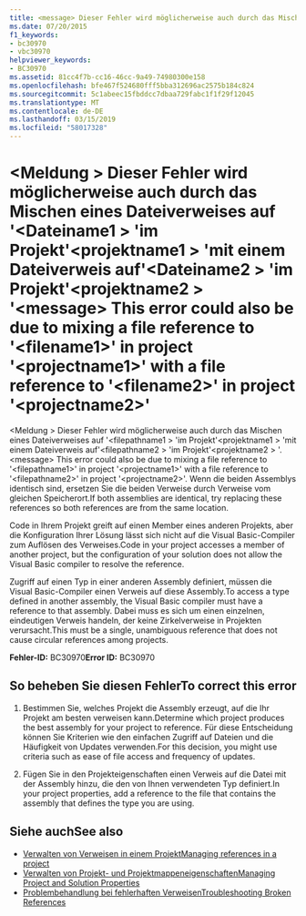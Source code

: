 ```yaml
---
title: <message> Dieser Fehler wird möglicherweise auch durch das Mischen eines Dateiverweises auf '<filename1>'in Projekt'<projectname1>'mit einem Dateiverweis auf'<filename2>'in Projekt'<projectname2>'
ms.date: 07/20/2015
f1_keywords:
- bc30970
- vbc30970
helpviewer_keywords:
- BC30970
ms.assetid: 81cc4f7b-cc16-46cc-9a49-74980300e158
ms.openlocfilehash: bfe467f524680fff5bba312696ac2575b184c824
ms.sourcegitcommit: 5c1abeec15fbddcc7dbaa729fabc1f1f29f12045
ms.translationtype: MT
ms.contentlocale: de-DE
ms.lasthandoff: 03/15/2019
ms.locfileid: "58017328"
---
```

# <a name="message-this-error-could-also-be-due-to-mixing-a-file-reference-to-filename1-in-project-projectname1-with-a-file-reference-to-filename2-in-project-projectname2"></a><span data-ttu-id="ed418-102">\<Meldung > Dieser Fehler wird möglicherweise auch durch das Mischen eines Dateiverweises auf '\<Dateiname1 > 'im Projekt'\<projektname1 > 'mit einem Dateiverweis auf'\<Dateiname2 > 'im Projekt'\<projektname2 > '</span><span class="sxs-lookup"><span data-stu-id="ed418-102">\<message> This error could also be due to mixing a file reference to '\<filename1>' in project '\<projectname1>' with a file reference to '\<filename2>' in project '\<projectname2>'</span></span>
<span data-ttu-id="ed418-103">\<Meldung > Dieser Fehler wird möglicherweise auch durch das Mischen eines Dateiverweises auf '\<filepathname1 > 'im Projekt'\<projektname1 > 'mit einem Dateiverweis auf'\<filepathname2 > 'im Projekt'\<projektname2 > '.</span><span class="sxs-lookup"><span data-stu-id="ed418-103">\<message> This error could also be due to mixing a file reference to '\<filepathname1>' in project '\<projectname1>' with a file reference to '\<filepathname2>' in project '\<projectname2>'.</span></span>  <span data-ttu-id="ed418-104">Wenn die beiden Assemblys identisch sind, ersetzen Sie die beiden Verweise durch Verweise vom gleichen Speicherort.</span><span class="sxs-lookup"><span data-stu-id="ed418-104">If both assemblies are identical, try replacing these references so both references are from the same location.</span></span>  
  
 <span data-ttu-id="ed418-105">Code in Ihrem Projekt greift auf einen Member eines anderen Projekts, aber die Konfiguration Ihrer Lösung lässt sich nicht auf die Visual Basic-Compiler zum Auflösen des Verweises.</span><span class="sxs-lookup"><span data-stu-id="ed418-105">Code in your project accesses a member of another project, but the configuration of your solution does not allow the Visual Basic compiler to resolve the reference.</span></span>  
  
 <span data-ttu-id="ed418-106">Zugriff auf einen Typ in einer anderen Assembly definiert, müssen die Visual Basic-Compiler einen Verweis auf diese Assembly.</span><span class="sxs-lookup"><span data-stu-id="ed418-106">To access a type defined in another assembly, the Visual Basic compiler must have a reference to that assembly.</span></span> <span data-ttu-id="ed418-107">Dabei muss es sich um einen einzelnen, eindeutigen Verweis handeln, der keine Zirkelverweise in Projekten verursacht.</span><span class="sxs-lookup"><span data-stu-id="ed418-107">This must be a single, unambiguous reference that does not cause circular references among projects.</span></span>  
  
 <span data-ttu-id="ed418-108">**Fehler-ID:** BC30970</span><span class="sxs-lookup"><span data-stu-id="ed418-108">**Error ID:** BC30970</span></span>  
  
## <a name="to-correct-this-error"></a><span data-ttu-id="ed418-109">So beheben Sie diesen Fehler</span><span class="sxs-lookup"><span data-stu-id="ed418-109">To correct this error</span></span>  
  
1.  <span data-ttu-id="ed418-110">Bestimmen Sie, welches Projekt die Assembly erzeugt, auf die Ihr Projekt am besten verweisen kann.</span><span class="sxs-lookup"><span data-stu-id="ed418-110">Determine which project produces the best assembly for your project to reference.</span></span> <span data-ttu-id="ed418-111">Für diese Entscheidung können Sie Kriterien wie den einfachen Zugriff auf Dateien und die Häufigkeit von Updates verwenden.</span><span class="sxs-lookup"><span data-stu-id="ed418-111">For this decision, you might use criteria such as ease of file access and frequency of updates.</span></span>  
  
2.  <span data-ttu-id="ed418-112">Fügen Sie in den Projekteigenschaften einen Verweis auf die Datei mit der Assembly hinzu, die den von Ihnen verwendeten Typ definiert.</span><span class="sxs-lookup"><span data-stu-id="ed418-112">In your project properties, add a reference to the file that contains the assembly that defines the type you are using.</span></span>  
  
## <a name="see-also"></a><span data-ttu-id="ed418-113">Siehe auch</span><span class="sxs-lookup"><span data-stu-id="ed418-113">See also</span></span>

- [<span data-ttu-id="ed418-114">Verwalten von Verweisen in einem Projekt</span><span class="sxs-lookup"><span data-stu-id="ed418-114">Managing references in a project</span></span>](/visualstudio/ide/managing-references-in-a-project)
- [<span data-ttu-id="ed418-115">Verwalten von Projekt- und Projektmappeneigenschaften</span><span class="sxs-lookup"><span data-stu-id="ed418-115">Managing Project and Solution Properties</span></span>](/visualstudio/ide/managing-project-and-solution-properties)
- [<span data-ttu-id="ed418-116">Problembehandlung bei fehlerhaften Verweisen</span><span class="sxs-lookup"><span data-stu-id="ed418-116">Troubleshooting Broken References</span></span>](/visualstudio/ide/troubleshooting-broken-references)
